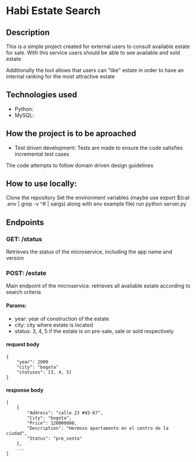 # Habi Estate Search 

## Description 
This is a simple project created for external users to consult available estate for sale. With this service users should be able to see available and sold estate

Additionally the tool allows that users can "like" estate in order to have an internal ranking for the most attractive estate

## Technologies used
* Python:  
* MySQL: 

## How the project is to be aproached 
* Test driven development: Tests are made to ensure the code satisfies incremental test cases

The code attempts to follow domain driven design guidelines 

## How to use locally: 
Clone the repository 
Set the environment variables (maybe use export $(cat .env | grep -v ^# | xargs) along with env example file)
run python server.py
## Endpoints 
### GET: /status
Retrieves the status of the microservice, including the app name and version 
### POST: /estate
Main endpoint of the microservice. retrieves all available estate according to search criteria 

#### Params: 
* year: year of construction of the estate
* city: city where estate is located
* status: 3, 4, 5 if the estate is on pre-sale, sale or sold respectively

#### request body 
```
{
    "year": 2000
    "city": "bogota"
    "statuses": [3, 4, 5]
}
```
#### response body 

```
[
    {
        "Address": "calle 23 #45-67",
        "City": "bogota",
        "Price": 120000000,
        "Description": "Hermoso apartamento en el centro de la ciudad",
        "Status": "pre_venta"
    },
    ...
]
```